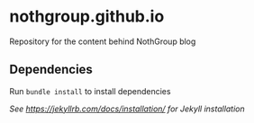 # nothgroup.github.io
Repository for the content behind NothGroup blog

## Dependencies
Run `bundle install` to install dependencies

*See https://jekyllrb.com/docs/installation/ for Jekyll installation*

